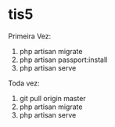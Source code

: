 # tis5

Primeira Vez:

1) php artisan migrate
2) php artisan passport:install
3) php artisan serve

Toda vez:

1) git pull origin master
2) php artisan migrate
3) php artisan serve
